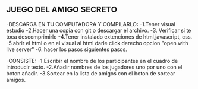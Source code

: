 <h2> JUEGO DEL AMIGO SECRETO </h2>




-DESCARGA EN TU COMPUTADORA Y COMPILARLO:
-1.Tener visual estudio
-2.Hacer una copia con git o descargar el archivo.
-3. Verificar si te toca descomprimirlo
-4.Tener instalado extenciones de html,javascript, css.
-5.abrir el html o en el visual al html darle click derecho opcion "open with live server"
-6. hacer los pasos siguientes pasos.

-CONSISTE:
-1.Escribir el nombre de los participantes en el cuadro de introducir texto.
-2.Añadir nombres de los jugadores uno por uno con el boton añadir.
-3.Sortear en la lista de amigos con el boton de sortear amigos.
